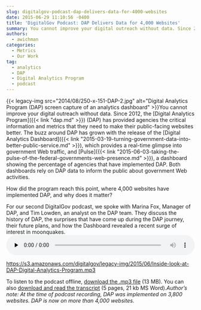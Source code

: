 ```yaml
---
slug: digitalgov-podcast-dap-delivers-data-for-4000-websites
date: 2015-06-29 11:10:56 -0400
title: 'DigitalGov Podcast: DAP Delivers Data for 4,000 Websites'
summary: You cannot improve your digital outreach without data. Since 2012, the Digital Analytics Program (DAP) has provided agencies the critical information and metrics that they need to make their public-facing websites better. The buzz around DAP has grown with the release of
authors:
  - awichman
categories:
  - Metrics
  - Our Work
tag:
  - analytics
  - DAP
  - Digital Analytics Program
  - podcast
---
```


{{< legacy-img src="2014/08/250-x-151-DAP-2.jpg" alt="Digital Analytics Program (DAP) screen capture of an analytics dashboard" >}}You cannot improve your digital outreach without data. Since 2012, the [Digital Analytics Program]({{< link "dap.md" >}}) (DAP) has provided agencies the critical information and metrics that they need to make their public-facing websites better. The buzz around DAP has grown with the release of the [Digital Analytics Dashboard]({{< link "2015-03-19-turning-government-data-into-better-public-service.md" >}}), which provides a real-time glimpse into government Web traffic, and [Pulse]({{< link "2015-06-03-taking-the-pulse-of-the-federal-governments-web-presence.md" >}}), a dashboard showing the percentage of agencies that have implemented DAP. Both dashboards rely on DAP data to inform the public about government Web activities.

How did the program reach this point, where 4,000 websites have implemented DAP, and why does it matter?

For our second DigitalGov podcast, we spoke with Marina Fox, Manager of DAP, and Tim Lowden, an analyst on the DAP team. They discuss the history of DAP, the surprises that have come up during the DAP journey, their future plans, and how the Dashboard revealed a recent surge of interest in moonquakes.<audio class="wp-audio-shortcode" id="audio-280092-2" preload="none" style="width: 100%;" controls="controls"><source type="audio/mpeg" src="https://s3.amazonaws.com/digitalgov/legacy-img/2015/06/Inside-look-at-DAP-Digital-Analytics-Program.mp3?_=2" />

<https://s3.amazonaws.com/digitalgov/legacy-img/2015/06/Inside-look-at-DAP-Digital-Analytics-Program.mp3></audio> 

 

To listen to the podcast offline, [download the .mp3 file](https://s3.amazonaws.com/digitalgov/legacy-img/2015/06/Inside-look-at-DAP-Digital-Analytics-Program.mp3 "Listen to An Inside look at the Digital Analytics Program") (13 MB). You can also [download and read the transcript](https://s3.amazonaws.com/digitalgov/legacy-img/2015/06/Podcast-Transcript-Inside-look-at-the-Digital-Analytics-Program-DAP.docx) (5 pages, 21 kb MS Word)._Author&#8217;s note: At the time of podcast recording, DAP was implemented on 3,800 websites. DAP is now on more than 4,000 websites._